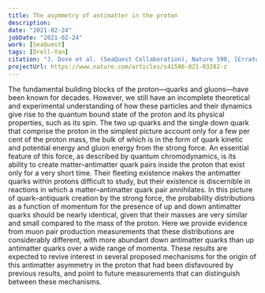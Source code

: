 ```yaml
---
title: The asymmetry of antimatter in the proton 
description: 
date: "2021-02-24"
jobDate: "2021-02-24"
work: [SeaQuest]
tags: [Drell-Yan]
citation: "J. Dove et al. (SeaQuest Collaboration), Nature 590, [Erratum: Nature 604, E26 (2022)], 561 (2021), arXiv:2103.04024[hep-ph]."
projectUrl: https://www.nature.com/articles/s41586-021-03282-z
---
```

The fundamental building blocks of the proton—quarks and gluons—have been known for decades. However, we still have an incomplete theoretical and experimental understanding of how these particles and their dynamics give rise to the quantum bound state of the proton and its physical properties, such as its spin. The two up quarks and the single down quark that comprise the proton in the simplest picture account only for a few per cent of the proton mass, the bulk of which is in the form of quark kinetic and potential energy and gluon energy from the strong force. An essential feature of this force, as described by quantum chromodynamics, is its ability to create matter–antimatter quark pairs inside the proton that exist only for a very short time. Their fleeting existence makes the antimatter quarks within protons difficult to study, but their existence is discernible in reactions in which a matter–antimatter quark pair annihilates. In this picture of quark–antiquark creation by the strong force, the probability distributions as a function of momentum for the presence of up and down antimatter quarks should be nearly identical, given that their masses are very similar and small compared to the mass of the proton. Here we provide evidence from muon pair production measurements that these distributions are considerably different, with more abundant down antimatter quarks than up antimatter quarks over a wide range of momenta. These results are expected to revive interest in several proposed mechanisms for the origin of this antimatter asymmetry in the proton that had been disfavoured by previous results, and point to future measurements that can distinguish between these mechanisms.
